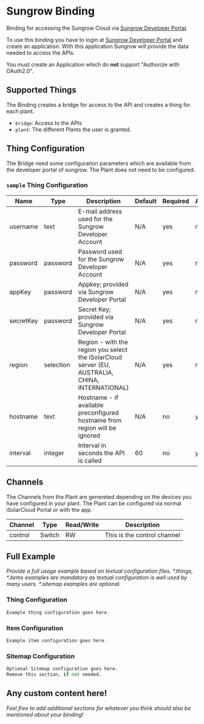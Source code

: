 # Sungrow Binding

Binding for accessing the Sungrow Cloud via [Sungrow Developer Portal](https://developer-api.isolarcloud.com/).

To use this binding you have to login at [Sungrow Developer Portal](https://developer-api.isolarcloud.com/) and
create an application. With this application Sungrow will provide the data needed
to access the APIs.

You must create an Application which do **not** support "Authorize with OAuth2.0".

## Supported Things

The Binding creates a bridge for access to the API and creates a thing for each plant.

- `bridge`: Access to the APIs
- `plant`: The different Plants the user is granted.

## Thing Configuration

The Bridge need some configuration parameters which are available from the developer portal
of sungrow. The Plant does not need to be configured.

### `sample` Thing Configuration

| Name      | Type      | Description                                                                                      | Default | Required | Advanced |
|-----------|-----------|--------------------------------------------------------------------------------------------------|---------|----------|----------|
| username  | text      | E-mail address used for the Sungrow Developer Account                                            | N/A     | yes      | no       |
| password  | password  | Password used for the Sungrow Developer Account                                                  | N/A     | yes      | no       |
| appKey    | password  | Appkey; provided via Sungrow Developer Portal                                                    | N/A     | yes      | no       |
| secretKey | password  | Secret Key; provided via Sungrow Developer Portal                                                | N/A     | yes      | no       |
| region    | selection | Region - with the region you select the iSolarCloud server (EU, AUSTRALIA, CHINA, INTERNATIONAL) | N/A     | yes      | no       |
| hostname  | text      | Hostname - if available preconfigured hostname from region will be ignored                       | N/A     | no       | yes      |
| interval  | integer   | Interval in seconds the API is called                                                            | 60      | no       | yes      |

## Channels

The Channels from the Plant are genereted depending on the devices you have configured in your
plant. The Plant can be configured via normal iSolarCloud Portal or with the app.

| Channel | Type   | Read/Write | Description                 |
|---------|--------|------------|-----------------------------|
| control | Switch | RW         | This is the control channel |

## Full Example

_Provide a full usage example based on textual configuration files._
_*.things, *.items examples are mandatory as textual configuration is well used by many users._
_*.sitemap examples are optional._

### Thing Configuration

```java
Example thing configuration goes here.
```
### Item Configuration

```java
Example item configuration goes here.
```

### Sitemap Configuration

```perl
Optional Sitemap configuration goes here.
Remove this section, if not needed.
```

## Any custom content here!

_Feel free to add additional sections for whatever you think should also be mentioned about your binding!_

